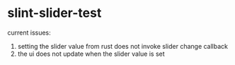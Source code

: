 # slint-slider-test

current issues:

1. setting the slider value from rust does not invoke slider change callback
2. the ui does not update when the slider value is set

